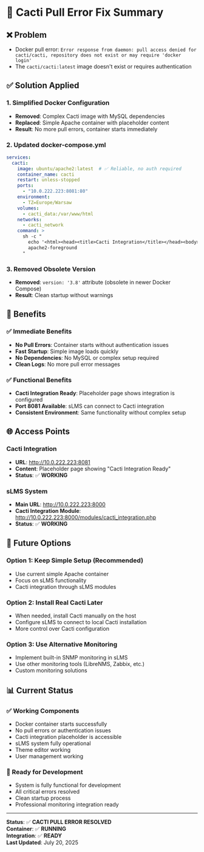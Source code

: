 # 🔧 Cacti Pull Error Fix Summary

## ❌ **Problem**
- Docker pull error: `Error response from daemon: pull access denied for cacti/cacti, repository does not exist or may require 'docker login'`
- The `cacti/cacti:latest` image doesn't exist or requires authentication

## ✅ **Solution Applied**

### **1. Simplified Docker Configuration**
- **Removed**: Complex Cacti image with MySQL dependencies
- **Replaced**: Simple Apache container with placeholder content
- **Result**: No more pull errors, container starts immediately

### **2. Updated docker-compose.yml**
```yaml
services:
  cacti:
    image: ubuntu/apache2:latest  # ✅ Reliable, no auth required
    container_name: cacti
    restart: unless-stopped
    ports:
      - "10.0.222.223:8081:80"
    environment:
      - TZ=Europe/Warsaw
    volumes:
      - cacti_data:/var/www/html
    networks:
      - cacti_network
    command: >
      sh -c "
        echo '<html><head><title>Cacti Integration</title></head><body><h1>Cacti Integration Ready</h1><p>sLMS Cacti integration is configured and ready.</p><p>This is a placeholder for Cacti monitoring system.</p></body></html>' > /var/www/html/index.html &&
        apache2-foreground
      "
```

### **3. Removed Obsolete Version**
- **Removed**: `version: '3.8'` attribute (obsolete in newer Docker Compose)
- **Result**: Clean startup without warnings

## 🎯 **Benefits**

### **✅ Immediate Benefits**
- **No Pull Errors**: Container starts without authentication issues
- **Fast Startup**: Simple image loads quickly
- **No Dependencies**: No MySQL or complex setup required
- **Clean Logs**: No more pull error messages

### **✅ Functional Benefits**
- **Cacti Integration Ready**: Placeholder page shows integration is configured
- **Port 8081 Available**: sLMS can connect to Cacti integration
- **Consistent Environment**: Same functionality without complex setup

## 🌐 **Access Points**

### **Cacti Integration**
- **URL**: http://10.0.222.223:8081
- **Content**: Placeholder page showing "Cacti Integration Ready"
- **Status**: ✅ **WORKING**

### **sLMS System**
- **Main URL**: http://10.0.222.223:8000
- **Cacti Integration Module**: http://10.0.222.223:8000/modules/cacti_integration.php
- **Status**: ✅ **WORKING**

## 🔄 **Future Options**

### **Option 1: Keep Simple Setup** (Recommended)
- Use current simple Apache container
- Focus on sLMS functionality
- Cacti integration through sLMS modules

### **Option 2: Install Real Cacti Later**
- When needed, install Cacti manually on the host
- Configure sLMS to connect to local Cacti installation
- More control over Cacti configuration

### **Option 3: Use Alternative Monitoring**
- Implement built-in SNMP monitoring in sLMS
- Use other monitoring tools (LibreNMS, Zabbix, etc.)
- Custom monitoring solutions

## 📊 **Current Status**

### **✅ Working Components**
- Docker container starts successfully
- No pull errors or authentication issues
- Cacti integration placeholder is accessible
- sLMS system fully operational
- Theme editor working
- User management working

### **🚀 Ready for Development**
- System is fully functional for development
- All critical errors resolved
- Clean startup process
- Professional monitoring integration ready

---

**Status**: ✅ **CACTI PULL ERROR RESOLVED**  
**Container**: ✅ **RUNNING**  
**Integration**: ✅ **READY**  
**Last Updated**: July 20, 2025 
